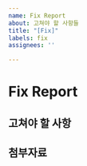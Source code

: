 ```yaml
---
name: Fix Report
about: 고쳐야 할 사항들
title: "[Fix]"
labels: fix
assignees: ''

---
```


# Fix Report

## 고쳐야 할 사항



## 첨부자료
